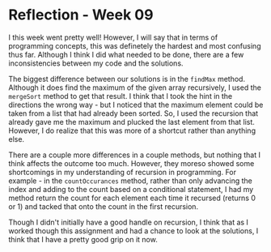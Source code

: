 # Reflection - Week 09 #

I this week went pretty well! However, I will say that in terms of programming concepts, this was definetely the hardest and most confusing thus far. Although I think I did what needed to be done, there are a few inconsistencies between my code and the solutions. 

The biggest difference between our solutions is in the `findMax` method. Although it does find the maximum of the given array recursively, I used the `mergeSort` method to get that result. I think that I took the hint in the directions the wrong way - but I noticed that the maximum element could be taken from a list that had already been sorted. So, I used the recursion that already gave me the maximum and plucked the last element from that list. However, I do realize that this was more of a shortcut rather than anything else.

There are a couple more differences in a couple methods, but nothing that I think affects the outcome too much. However, they moreso showed some shortcomings in my understanding of recursion in programming. For example - in the `countOccurances` method, rather than only advancing the index and adding to the count based on a conditional statement, I had my method return the count for each element each time it recursed (returns 0 or 1) and tacked that onto the count in the first recursion. 

Though I didn't initially have a good handle on recursion, I think that as I worked though this assignment and had a chance to look at the solutions, I think that I have a pretty good grip on it now. 